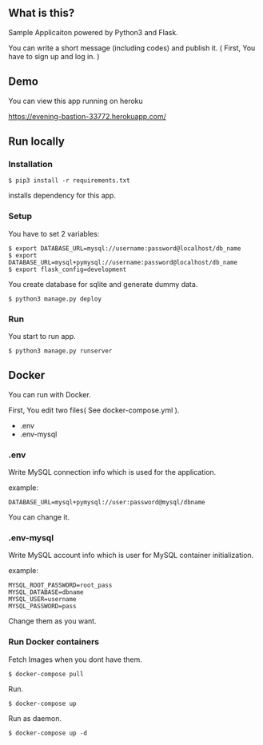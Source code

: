 ## What is this?
Sample Applicaiton powered by Python3 and Flask.

You can write a short message (including codes) and publish it.
( First, You have to sign up and log in. )


## Demo
You can view this app running on heroku

https://evening-bastion-33772.herokuapp.com/

## Run locally

### Installation
    $ pip3 install -r requirements.txt
installs dependency for this app.

### Setup 
You have to set 2 variables:

	$ export DATABASE_URL=mysql://username:password@localhost/db_name
	$ export DATABASE_URL=mysql+pymysql://username:password@localhost/db_name
	$ export flask_config=development

You create database for sqlite and generate dummy data.

    $ python3 manage.py deploy

### Run
You start to run app.

    $ python3 manage.py runserver

## Docker
You can run with Docker.

First, You edit two files( See docker-compose.yml ).
* .env
* .env-mysql

### .env
Write MySQL connection info which is used for the application.

example:

	DATABASE_URL=mysql+pymysql://user:password@mysql/dbname

You can change it.

### .env-mysql
Write MySQL account info which is user for MySQL container initialization.

example:

	MYSQL_ROOT_PASSWORD=root_pass
	MYSQL_DATABASE=dbname
	MYSQL_USER=username
	MYSQL_PASSWORD=pass

Change them as you want.


### Run Docker containers
Fetch Images when you dont have them.

	$ docker-compose pull

Run.

	$ docker-compose up 

Run as daemon.

	$ docker-compose up -d



